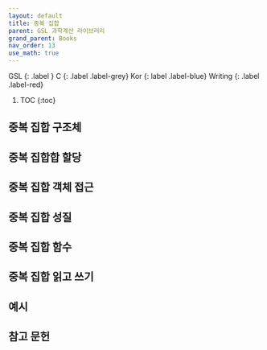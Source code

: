 ```yaml
---
layout: default
title: 중복 집합
parent: GSL 과학계산 라이브러리
grand_parent: Books
nav_order: 13
use_math: true
---
```


GSL
{: .label }
C
{: .label .label-grey}
Kor
{: label .label-blue}
Writing
{: .label .label-red}


1. TOC
{:toc}


## 중복 집합 구조체

## 중복 집합합 할당

## 중복 집합 객체 접근

## 중복 집합 성질

## 중복 집합 함수

## 중복 집합 읽고 쓰기

## 예시

## 참고 문헌